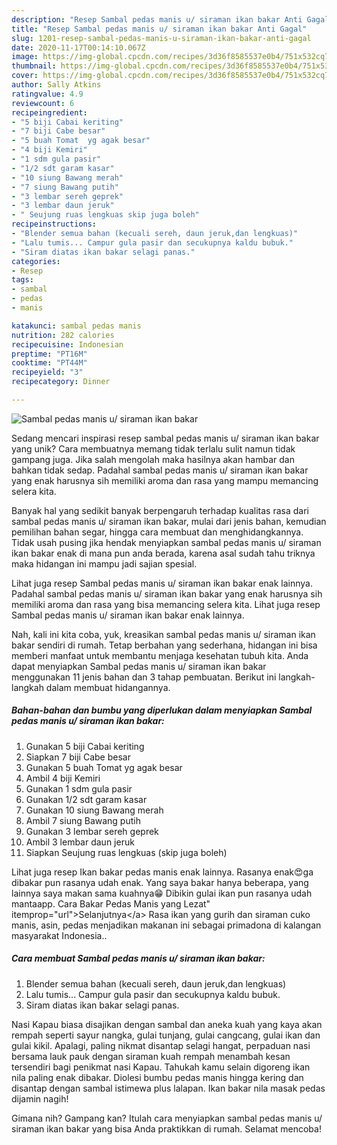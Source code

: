 ```yaml
---
description: "Resep Sambal pedas manis u/ siraman ikan bakar Anti Gagal"
title: "Resep Sambal pedas manis u/ siraman ikan bakar Anti Gagal"
slug: 1201-resep-sambal-pedas-manis-u-siraman-ikan-bakar-anti-gagal
date: 2020-11-17T00:14:10.067Z
image: https://img-global.cpcdn.com/recipes/3d36f8585537e0b4/751x532cq70/sambal-pedas-manis-u-siraman-ikan-bakar-foto-resep-utama.jpg
thumbnail: https://img-global.cpcdn.com/recipes/3d36f8585537e0b4/751x532cq70/sambal-pedas-manis-u-siraman-ikan-bakar-foto-resep-utama.jpg
cover: https://img-global.cpcdn.com/recipes/3d36f8585537e0b4/751x532cq70/sambal-pedas-manis-u-siraman-ikan-bakar-foto-resep-utama.jpg
author: Sally Atkins
ratingvalue: 4.9
reviewcount: 6
recipeingredient:
- "5 biji Cabai keriting"
- "7 biji Cabe besar"
- "5 buah Tomat  yg agak besar"
- "4 biji Kemiri"
- "1 sdm gula pasir"
- "1/2 sdt garam kasar"
- "10 siung Bawang merah"
- "7 siung Bawang putih"
- "3 lembar sereh geprek"
- "3 lembar daun jeruk"
- " Seujung ruas lengkuas skip juga boleh"
recipeinstructions:
- "Blender semua bahan (kecuali sereh, daun jeruk,dan lengkuas)"
- "Lalu tumis... Campur gula pasir dan secukupnya kaldu bubuk."
- "Siram diatas ikan bakar selagi panas."
categories:
- Resep
tags:
- sambal
- pedas
- manis

katakunci: sambal pedas manis 
nutrition: 282 calories
recipecuisine: Indonesian
preptime: "PT16M"
cooktime: "PT44M"
recipeyield: "3"
recipecategory: Dinner

---
```



![Sambal pedas manis u/ siraman ikan bakar](https://img-global.cpcdn.com/recipes/3d36f8585537e0b4/751x532cq70/sambal-pedas-manis-u-siraman-ikan-bakar-foto-resep-utama.jpg)

Sedang mencari inspirasi resep sambal pedas manis u/ siraman ikan bakar yang unik? Cara membuatnya memang tidak terlalu sulit namun tidak gampang juga. Jika salah mengolah maka hasilnya akan hambar dan bahkan tidak sedap. Padahal sambal pedas manis u/ siraman ikan bakar yang enak harusnya sih memiliki aroma dan rasa yang mampu memancing selera kita.

Banyak hal yang sedikit banyak berpengaruh terhadap kualitas rasa dari sambal pedas manis u/ siraman ikan bakar, mulai dari jenis bahan, kemudian pemilihan bahan segar, hingga cara membuat dan menghidangkannya. Tidak usah pusing jika hendak menyiapkan sambal pedas manis u/ siraman ikan bakar enak di mana pun anda berada, karena asal sudah tahu triknya maka hidangan ini mampu jadi sajian spesial.

Lihat juga resep Sambal pedas manis u/ siraman ikan bakar enak lainnya. Padahal sambal pedas manis u/ siraman ikan bakar yang enak harusnya sih memiliki aroma dan rasa yang bisa memancing selera kita. Lihat juga resep Sambal pedas manis u/ siraman ikan bakar enak lainnya.


Nah, kali ini kita coba, yuk, kreasikan sambal pedas manis u/ siraman ikan bakar sendiri di rumah. Tetap berbahan yang sederhana, hidangan ini bisa memberi manfaat untuk membantu menjaga kesehatan tubuh kita. Anda dapat menyiapkan Sambal pedas manis u/ siraman ikan bakar menggunakan 11 jenis bahan dan 3 tahap pembuatan. Berikut ini langkah-langkah dalam membuat hidangannya.

<!--inarticleads1-->

##### Bahan-bahan dan bumbu yang diperlukan dalam menyiapkan Sambal pedas manis u/ siraman ikan bakar:

1. Gunakan 5 biji Cabai keriting
1. Siapkan 7 biji Cabe besar
1. Gunakan 5 buah Tomat  yg agak besar
1. Ambil 4 biji Kemiri
1. Gunakan 1 sdm gula pasir
1. Gunakan 1/2 sdt garam kasar
1. Gunakan 10 siung Bawang merah
1. Ambil 7 siung Bawang putih
1. Gunakan 3 lembar sereh geprek
1. Ambil 3 lembar daun jeruk
1. Siapkan  Seujung ruas lengkuas (skip juga boleh)


Lihat juga resep Ikan bakar pedas manis enak lainnya. Rasanya enak😍ga dibakar pun rasanya udah enak. Yang saya bakar hanya beberapa, yang lainnya saya makan sama kuahnya😁 Dibikin gulai ikan pun rasanya udah mantaapp. Cara Bakar Pedas Manis yang Lezat&#34; itemprop=&#34;url&#34;&gt;Selanjutnya&lt;/a&gt; Rasa ikan yang gurih dan siraman cuko manis, asin, pedas menjadikan makanan ini sebagai primadona di kalangan masyarakat Indonesia.. 

<!--inarticleads2-->

##### Cara membuat Sambal pedas manis u/ siraman ikan bakar:

1. Blender semua bahan (kecuali sereh, daun jeruk,dan lengkuas)
1. Lalu tumis... Campur gula pasir dan secukupnya kaldu bubuk.
1. Siram diatas ikan bakar selagi panas.


Nasi Kapau biasa disajikan dengan sambal dan aneka kuah yang kaya akan rempah seperti sayur nangka, gulai tunjang, gulai cangcang, gulai ikan dan gulai kikil. Apalagi, paling nikmat disantap selagi hangat, perpaduan nasi bersama lauk pauk dengan siraman kuah rempah menambah kesan tersendiri bagi penikmat nasi Kapau. Tahukah kamu selain digoreng ikan nila paling enak dibakar. Diolesi bumbu pedas manis hingga kering dan disantap dengan sambal istimewa plus lalapan. Ikan bakar nila masak pedas dijamin nagih! 

Gimana nih? Gampang kan? Itulah cara menyiapkan sambal pedas manis u/ siraman ikan bakar yang bisa Anda praktikkan di rumah. Selamat mencoba!
